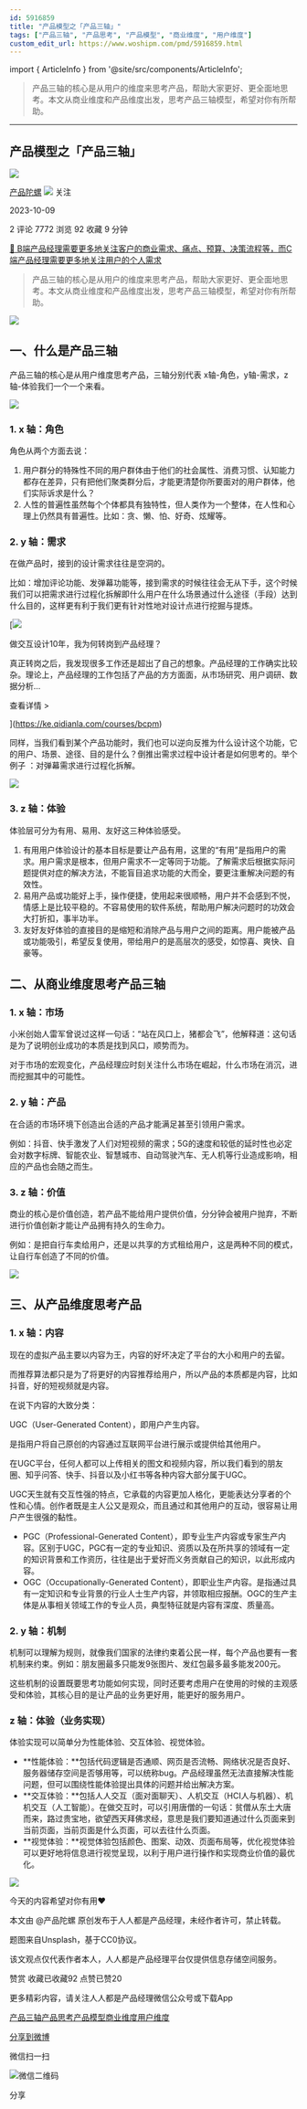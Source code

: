 ```yaml
---
id: 5916859
title: "产品模型之「产品三轴」"
tags: ["产品三轴", "产品思考", "产品模型", "商业维度", "用户维度"]
custom_edit_url: https://www.woshipm.com/pmd/5916859.html
---
```

import { ArticleInfo } from '@site/src/components/ArticleInfo';

<ArticleInfo
    author="产品陀螺"
    authorLink="https://www.woshipm.com/u/1520973"
    published="2023-10-09"
    views={7772}
    comments={2}
    collects={92}
/>

> 产品三轴的核心是从用户的维度来思考产品，帮助大家更好、更全面地思考。本文从商业维度和产品维度出发，思考产品三轴模型，希望对你有所帮助。

---

## 产品模型之「产品三轴」

[![](https://static.woshipm.com/view/woshipm_api_def_20230530165013_5798.png?imageView2/1/w/72/h/72/q/100)](https://www.woshipm.com/u/1520973)

[产品陀螺](https://www.woshipm.com/u/1520973) ![](https://static.woshipm.com/tag/1101_1@2x.png) 关注

2023-10-09

2 评论 7772 浏览 92 收藏 9 分钟

[🔗 B端产品经理需要更多地关注客户的商业需求、痛点、预算、决策流程等，而C端产品经理需要更多地关注用户的个人需求](https://ke.qidianla.com/courses/bcpm)

> 产品三轴的核心是从用户的维度来思考产品，帮助大家更好、更全面地思考。本文从商业维度和产品维度出发，思考产品三轴模型，希望对你有所帮助。

![](https://image.woshipm.com/2023/04/14/5c2c7ab4-da8d-11ed-8c17-00163e0b5ff3.jpg)

## 一、什么是产品三轴

产品三轴的核心是从用户维度思考产品，三轴分别代表 x轴-角色，y轴-需求，z轴-体验我们一个一个来看。

![](https://image.woshipm.com/wp-files/2023/10/FpyQevJyGykW1Jp3jKfE.jpeg)

### 1\. x 轴：角色

角色从两个方面去说：

1.  用户群分的特殊性不同的用户群体由于他们的社会属性、消费习惯、认知能力都存在差异，只有把他们聚类群分后，才能更清楚你所要面对的用户群体，他们实际诉求是什么？
2.  人性的普遍性虽然每个个体都具有独特性，但人类作为一个整体，在人性和心理上仍然具有普遍性。比如：贪、懒、怕、好奇、炫耀等。

### 2\. y 轴：需求

在做产品时，接到的设计需求往往是空洞的。

比如：增加评论功能、发弹幕功能等，接到需求的时候往往会无从下手，这个时候我们可以把需求进行过程化拆解即什么用户在什么场景通过什么途径（手段）达到什么目的，这样更有利于我们更有针对性地对设计点进行挖掘与提炼。

[![](https://image.woshipm.com/2023/08/02/769bf6f4-30e6-11ee-b3cb-00163e0b5ff3.png)

做交互设计10年，我为何转岗到产品经理？

真正转岗之后，我发现很多工作还是超出了自己的想象。产品经理的工作确实比较杂。理论上，产品经理的工作包括了产品的方方面面，从市场研究、用户调研、数据分析...

查看详情 >

](https://ke.qidianla.com/courses/bcpm)

同样，当我们看到某个产品功能时，我们也可以逆向反推为什么设计这个功能，它的用户、场景、途径、目的是什么？倒推出需求过程中设计者是如何思考的。举个例子 ：对弹幕需求进行过程化拆解。

![](https://image.woshipm.com/wp-files/2023/10/bdkiHIT1kX4cajPdoNZo.jpeg)

### 3\. z 轴：体验

体验层可分为有用、易用、友好这三种体验感受。

1.  有用用户体验设计的基本目标是要让产品有用，这里的“有用”是指用户的需求。用户需求是根本，但用户需求不一定等同于功能。了解需求后根据实际问题提供对症的解决方法，不能盲目追求功能的大而全，要更注重解决问题的有效性。
2.  易用产品或功能好上手，操作便捷，使用起来很顺畅，用户并不会感到不悦，情感上是比较平稳的。不容易使用的软件系统，帮助用户解决问题时的功效会大打折扣，事半功半。
3.  友好友好体验的直接目的是缩短和消除产品与用户之间的距离。用户能被产品或功能吸引，希望反复使用，带给用户的是高层次的感受，如惊喜、爽快、自豪等。

## 二、从商业维度思考产品三轴

### 1\. x 轴：市场

小米创始人雷军曾说过这样一句话：“站在风口上，猪都会飞”，他解释道：这句话是为了说明创业成功的本质是找到风口，顺势而为。

对于市场的宏观变化，产品经理应时刻关注什么市场在崛起，什么市场在消沉，进而挖掘其中的可能性。

### 2\. y 轴：产品

在合适的市场环境下创造出合适的产品才能满足甚至引领用户需求。

例如：抖音、快手激发了人们对短视频的需求；5G的速度和较低的延时性也必定会对数字标牌、智能农业、智慧城市、自动驾驶汽车、无人机等行业造成影响，相应的产品也会随之而生。

### 3\. z 轴：价值

商业的核心是价值创造，若产品不能给用户提供价值，分分钟会被用户抛弃，不断进行价值创新才能让产品拥有持久的生命力。

例如：是把自行车卖给用户，还是以共享的方式租给用户，这是两种不同的模式，让自行车创造了不同的价值。

![](https://image.woshipm.com/wp-files/2023/10/G4evUnul6bZ8MbdL3QFG.jpeg)

## 三、从产品维度思考产品

### 1\. x 轴：内容

现在的虚拟产品主要以内容为王，内容的好坏决定了平台的大小和用户的去留。

而推荐算法都只是为了将更好的内容推荐给用户，所以产品的本质都是内容，比如抖音，好的短视频就是内容。

在说下内容的大致分类：

UGC（User-Generated Content），即用户产生内容。

是指用户将自己原创的内容通过互联网平台进行展示或提供给其他用户。

在UGC平台，任何人都可以上传相关的图文和视频内容，所以我们看到的朋友圈、知乎问答、快手、抖音以及小红书等各种内容大部分属于UGC。

UGC天生就有交互性强的特点，它承载的内容更加人格化，更能表达分享者的个性和心情。创作者既是主人公又是观众，而且通过和其他用户的互动，很容易让用户产生很强的黏性。

*   PGC（Professional-Generated Content），即专业生产内容或专家生产内容。区别于UGC，PGC有一定的专业知识、资质以及在所共享的领域有一定的知识背景和工作资历，往往是出于爱好而义务贡献自己的知识，以此形成内容。
*   OGC（Occupationally-Generated Content），即职业生产内容。是指通过具有一定知识和专业背景的行业人士生产内容，并领取相应报酬。OGC的生产主体是从事相关领域工作的专业人员，典型特征就是内容有深度、质量高。

### 2\. y 轴：机制

机制可以理解为规则，就像我们国家的法律约束着公民一样，每个产品也要有一套机制来约束。例如：朋友圈最多只能发9张图片、发红包最多最多能发200元。

这些机制的设置既要思考功能如何实现，同时还要考虑用户在使用的时候的主观感受和体验，其核心目的是让产品的业务更好用，能更好的服务用户。

### z 轴：体验（业务实现）

体验实现可以简单分为性能体验、交互体验、视觉体验。

*   **性能体验：**包括代码逻辑是否通顺、网页是否流畅、网络状况是否良好、服务器储存空间是否够用等，可以统称bug。产品经理虽然无法直接解决性能问题，但可以围绕性能体验提出具体的问题并给出解决方案。
*   **交互体验：**包括人人交互（面对面聊天）、人机交互（HCI人与机器）、机机交互（人工智能）。在做交互时，可以引用唐僧的一句话：贫僧从东土大唐而来，路过贵宝地，欲望西天拜佛求经，意思是我们要知道通过什么页面来到当前页面，当前页面是什么页面，可以去往什么页面。
*   **视觉体验：**视觉体验包括颜色、图案、动效、页面布局等，优化视觉体验可以更好地将信息进行视觉呈现，以利于用户进行操作和实现商业价值的最优化。

![](https://image.woshipm.com/wp-files/2023/10/A6Ntj3IoepmKQLufeBqI.jpeg)

今天的内容希望对你有用❤️

本文由 @产品陀螺 原创发布于人人都是产品经理，未经作者许可，禁止转载。

题图来自Unsplash，基于CC0协议。

该文观点仅代表作者本人，人人都是产品经理平台仅提供信息存储空间服务。

赞赏 收藏已收藏92 点赞已赞20

更多精彩内容，请关注人人都是产品经理微信公众号或下载App

[产品三轴](https://www.woshipm.com/tag/%e4%ba%a7%e5%93%81%e4%b8%89%e8%bd%b4)[产品思考](https://www.woshipm.com/tag/%e4%ba%a7%e5%93%81%e6%80%9d%e8%80%83)[产品模型](https://www.woshipm.com/tag/%e4%ba%a7%e5%93%81%e6%a8%a1%e5%9e%8b)[商业维度](https://www.woshipm.com/tag/%e5%95%86%e4%b8%9a%e7%bb%b4%e5%ba%a6)[用户维度](https://www.woshipm.com/tag/%e7%94%a8%e6%88%b7%e7%bb%b4%e5%ba%a6)

[分享到微博](https://service.weibo.com/share/share.php?appkey=2775287854&title=产品模型之「产品三轴」&url=https://www.woshipm.com/pmd/5916859.html&pic=https://image.woshipm.com/2023/04/14/5c2c7ab4-da8d-11ed-8c17-00163e0b5ff3.jpg)

微信扫一扫

![微信二维码](https://api.pwmqr.com/qrcode/create/?url=https://www.woshipm.com/pmd/5916859.html)

分享